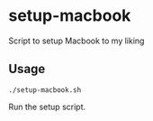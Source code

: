 # setup-macbook

Script to setup Macbook to my liking

## Usage

    ./setup-macbook.sh

Run the setup script.
